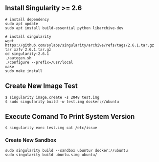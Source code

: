 ## Install Singularity >= 2.6

```shell
# install dependency
sudo apt update
sudo apt install build-essential python libarchive-dev

# install singularity
wget https://github.com/sylabs/singularity/archive/refs/tags/2.6.1.tar.gz
tar xzfv 2.6.1.tar.gz
cd singularity-2.6.1
./autogen.sh
./configure --prefix=/usr/local
make
sudo make install
```
## Create New Image Test
```
$ singularity image.create -s 2048 test.img
$ sudo singularity build -w test.img docker://ubuntu
```
## Execute Comand To Print System Version
```
$ singularity exec test.img cat /etc/issue
```
### Create New Sandbox
```
sudo singularity build --sandbox ubuntu/ docker://ubuntu
sudo singularity build ubuntu.simg ubuntu/
```

